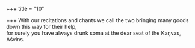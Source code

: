 +++
title = "10"

+++
With our recitations and chants we call the two bringing many goods  down this way for their help,  
for surely you have always drunk soma at the dear seat of the Kaṇvas,  Aśvins.  